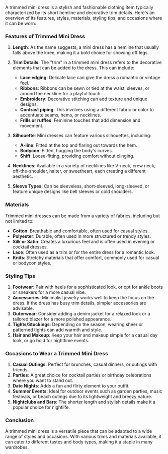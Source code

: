 A trimmed mini dress is a stylish and fashionable clothing item typically characterized by its short hemline and decorative trim details. Here's an overview of its features, styles, materials, styling tips, and occasions where it can be worn:

### Features of Trimmed Mini Dress

1. **Length**: As the name suggests, a mini dress has a hemline that usually falls above the knee, making it a bold choice for showing off legs.

2. **Trim Details**: The "trim" in a trimmed mini dress refers to the decorative elements that can be added to the dress. This can include:
   - **Lace edging**: Delicate lace can give the dress a romantic or vintage feel.
   - **Ribbons**: Ribbons can be sewn or tied at the waist, sleeves, or around the neckline for a playful touch.
   - **Embroidery**: Decorative stitching can add texture and unique designs.
   - **Contrast piping**: This involves using a different fabric or color to accentuate seams, hems, or necklines.
   - **Frills or ruffles**: Feminine touches that add dimension and movement.

3. **Silhouette**: Mini dresses can feature various silhouettes, including:
   - **A-line**: Fitted at the top and flaring out towards the hem.
   - **Bodycon**: Fitted, hugging the body's curves.
   - **Shift**: Loose-fitting, providing comfort without clinging.

4. **Necklines**: Available in a variety of necklines like V-neck, crew neck, off-the-shoulder, halter, or sweetheart, each creating a different aesthetic.

5. **Sleeve Types**: Can be sleeveless, short-sleeved, long-sleeved, or feature unique designs like bell sleeves or cold shoulders.

### Materials

Trimmed mini dresses can be made from a variety of fabrics, including but not limited to:

- **Cotton**: Breathable and comfortable, often used for casual styles.
- **Polyester**: Durable, often used in more structured or trendy styles.
- **Silk or Satin**: Creates a luxurious feel and is often used in evening or cocktail dresses.
- **Lace**: Often used as a trim or for the entire dress for a romantic look.
- **Knits**: Stretchy materials that offer comfort, commonly used for casual or bodycon styles.

### Styling Tips

1. **Footwear**: Pair with heels for a sophisticated look, or opt for ankle boots or sneakers for a more casual vibe.
2. **Accessories**: Minimalist jewelry works well to keep the focus on the dress. If the dress has busy trim details, simpler accessories are advisable.
3. **Outerwear**: Consider adding a denim jacket for a relaxed look or a tailored blazer for a more polished appearance.
4. **Tights/Stockings**: Depending on the season, wearing sheer or patterned tights can add warmth and style.
5. **Hair and Makeup**: Keep your hair and makeup simple for a casual day look, or go bold for nighttime events.

### Occasions to Wear a Trimmed Mini Dress

1. **Casual Outings**: Perfect for brunches, casual dinners, or outings with friends.
2. **Parties**: A great choice for cocktail parties or birthday celebrations where you want to stand out.
3. **Date Nights**: Adds a fun and flirty element to your outfit.
4. **Summer Events**: Ideal for outdoor events such as garden parties, music festivals, or beach outings due to its lightweight and breezy nature.
5. **Nightclubs and Bars**: The shorter length and stylish details make it a popular choice for nightlife.

### Conclusion

A trimmed mini dress is a versatile piece that can be adapted to a wide range of styles and occasions. With various trims and materials available, it can cater to different tastes and body types, making it a staple in many wardrobes.